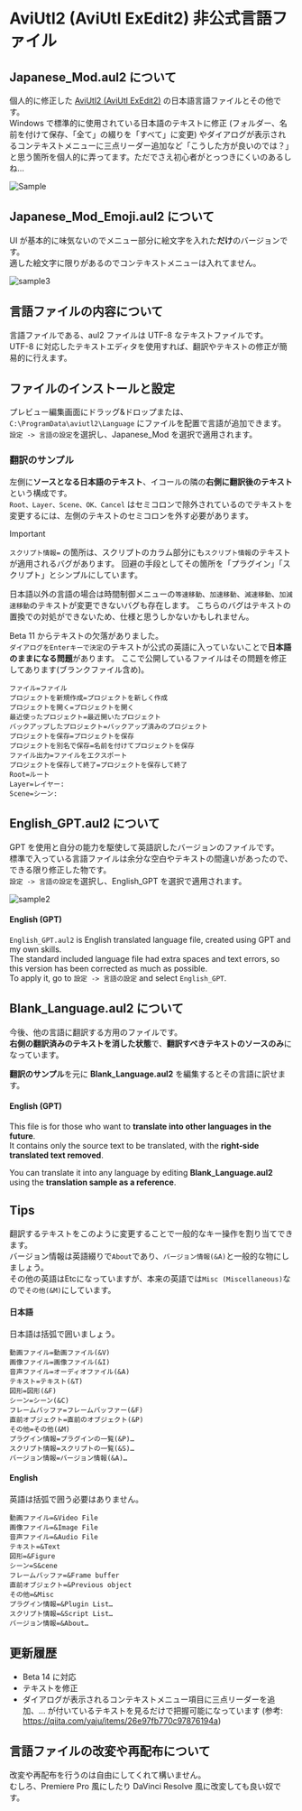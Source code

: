 # AviUtl2 (AviUtl ExEdit2) 非公式言語ファイル
## Japanese_Mod.aul2 について
個人的に修正した [AviUtl2 (AviUtl ExEdit2)](https://spring-fragrance.mints.ne.jp/aviutl/) の日本語言語ファイルとその他です。<br>
Windows で標準的に使用されている日本語のテキストに修正 (フォルダー、名前を付けて保存、「全て」の綴りを「すべて」に変更) やダイアログが表示されるコンテキストメニューに三点リーダー追加など「こうした方が良いのでは？」と思う箇所を個人的に弄ってます。ただでさえ初心者がとっつきにくいのあるしね…

![Sample](./sample.png)

## Japanese_Mod_Emoji.aul2 について
UI が基本的に味気ないのでメニュー部分に絵文字を入れた**だけ**のバージョンです。<br>
適した絵文字に限りがあるのでコンテキストメニューは入れてません。

![sample3](./sample_emoji.png)

## 言語ファイルの内容について
言語ファイルである、aul2 ファイルは UTF-8 なテキストファイルです。<br>
UTF-8 に対応したテキストエディタを使用すれば、翻訳やテキストの修正が簡易的に行えます。

## ファイルのインストールと設定
プレビュー編集画面にドラッグ&ドロップまたは、`C:\ProgramData\aviutl2\Language` にファイルを配置で言語が追加できます。<br>
`設定 -> 言語の設定`を選択し、Japanese_Mod を選択で適用されます。

### 翻訳のサンプル
左側に**ソースとなる日本語のテキスト**、イコールの隣の**右側に翻訳後のテキスト**という構成です。<br>
`Root、Layer、Scene、OK、Cancel` はセミコロンで除外されているのでテキストを変更するには、左側のテキストのセミコロンを外す必要があります。

> [!IMPORTANT]
> `スクリプト情報=` の箇所は、スクリプトのカラム部分にも`スクリプト情報`のテキストが適用されるバグがあります。
> 回避の手段としてその箇所を「プラグイン」「スクリプト」とシンプルにしています。
>
> 日本語以外の言語の場合は時間制御メニューの`等速移動`、`加速移動`、`減速移動`、`加減速移動`のテキストが変更できないバグも存在します。
> こちらのバグはテキストの置換での対処ができないため、仕様と思うしかないかもしれません。
>
> Beta 11 からテキストの欠落がありました。<br>
> `ダイアログをEnterキーで決定`のテキストが公式の英語に入っていないことで**日本語のままになる問題**があります。
> ここで公開しているファイルはその問題を修正してあります(ブランクファイル含め)。

```
ファイル=ファイル
プロジェクトを新規作成=プロジェクトを新しく作成
プロジェクトを開く=プロジェクトを開く
最近使ったプロジェクト=最近開いたプロジェクト
バックアップしたプロジェクト=バックアップ済みのプロジェクト
プロジェクトを保存=プロジェクトを保存
プロジェクトを別名で保存=名前を付けてプロジェクトを保存
ファイル出力=ファイルをエクスポート
プロジェクトを保存して終了=プロジェクトを保存して終了
Root=ルート
Layer=レイヤー: 
Scene=シーン:
```
## English_GPT.aul2 について
GPT を使用と自分の能力を駆使して英語訳したバージョンのファイルです。<br>
標準で入っている言語ファイルは余分な空白やテキストの間違いがあったので、できる限り修正した物です。<br>
`設定 -> 言語の設定`を選択し、English_GPT を選択で適用されます。

![sample2](./sample_eng.png)

#### English (GPT)
`English_GPT.aul2` is English translated language file, created using GPT and my own skills.<br>
The standard included language file had extra spaces and text errors, so this version has been corrected as much as possible.<br>
To apply it, go to `設定 -> 言語の設定` and select `English_GPT`.

## Blank_Language.aul2 について
今後、他の言語に翻訳する方用のファイルです。<br>
**右側の翻訳済みのテキストを消した状態**で、**翻訳すべきテキストのソースのみ**になっています。

**翻訳のサンプル**を元に **Blank_Language.aul2** を編集するとその言語に訳せます。

#### English (GPT)
This file is for those who want to **translate into other languages in the future**.<br>
It contains only the source text to be translated, with the **right-side translated text removed**.

You can translate it into any language by editing **Blank_Language.aul2** using the **translation sample as a reference**.

## Tips
翻訳するテキストをこのように変更することで一般的なキー操作を割り当てできます。<br>
バージョン情報は英語綴りで`About`であり、`バージョン情報(&A)`と一般的な物にしましょう。<br>
その他の英語はEtcになっていますが、本来の英語では`Misc (Miscellaneous)`なので`その他(&M)`にしています。

#### 日本語
日本語は括弧で囲いましょう。
```
動画ファイル=動画ファイル(&V)
画像ファイル=画像ファイル(&I)
音声ファイル=オーディオファイル(&A)
テキスト=テキスト(&T)
図形=図形(&F)
シーン=シーン(&C)
フレームバッファ=フレームバッファー(&F)
直前オブジェクト=直前のオブジェクト(&P)
その他=その他(&M)
プラグイン情報=プラグインの一覧(&P)…
スクリプト情報=スクリプトの一覧(&S)…
バージョン情報=バージョン情報(&A)…
```

#### English
英語は括弧で囲う必要はありません。
```
動画ファイル=&Video File
画像ファイル=&Image File
音声ファイル=&Audio File
テキスト=&Text
図形=&Figure
シーン=S&cene
フレームバッファ=&Frame buffer
直前オブジェクト=&Previous object
その他=&Misc
プラグイン情報=&Plugin List…
スクリプト情報=&Script List…
バージョン情報=&About…
```

## 更新履歴
- Beta 14 に対応
- テキストを修正
- ダイアログが表示されるコンテキストメニュー項目に三点リーダーを追加、… が付いているテキストを見るだけで把握可能になっています (参考: https://qiita.com/yaju/items/26e97fb770c97876194a)

## 言語ファイルの改変や再配布について
改変や再配布を行うのは自由にしてくれて構いません。<br>
むしろ、Premiere Pro 風にしたり DaVinci Resolve 風に改変しても良い奴です。

